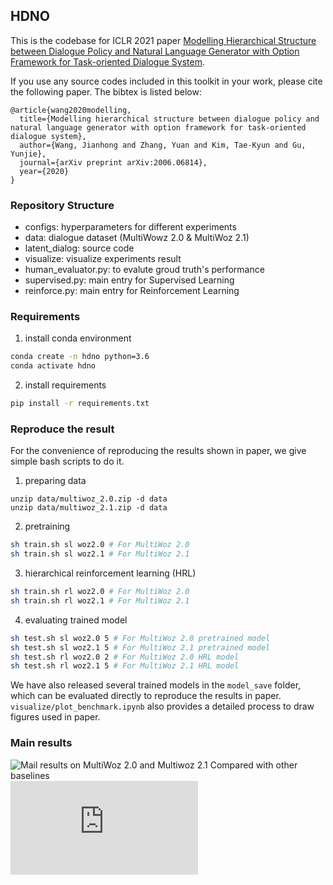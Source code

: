 
## HDNO

This is the codebase for ICLR 2021 paper [Modelling Hierarchical Structure between Dialogue Policy and Natural Language Generator with Option Framework for Task-oriented Dialogue System](https://arxiv.org/abs/2006.06814).

If you use any source codes included in this toolkit in your work, please cite the following paper. The bibtex is listed below:     
```
@article{wang2020modelling,
  title={Modelling hierarchical structure between dialogue policy and natural language generator with option framework for task-oriented dialogue system},
  author={Wang, Jianhong and Zhang, Yuan and Kim, Tae-Kyun and Gu, Yunjie},
  journal={arXiv preprint arXiv:2006.06814},
  year={2020}
}
```

### Repository Structure
* configs: hyperparameters for different experiments
* data: dialogue dataset (MultiWowz 2.0 & MultiWoz 2.1)
* latent_dialog: source code
* visualize: visualize experiments result
* human_evaluator.py: to evalute groud truth's performance
* supervised.py: main entry for Supervised Learning
* reinforce.py: main entry for Reinforcement Learning


### Requirements

1. install conda environment                                        
```bash
conda create -n hdno python=3.6
conda activate hdno
```

2.  install requirements
```bash
pip install -r requirements.txt     
```

### Reproduce the result
For the convenience of reproducing the results shown in paper, we give simple bash scripts to do it.

1. preparing data
```
unzip data/multiwoz_2.0.zip -d data
unzip data/multiwoz_2.1.zip -d data
```

2. pretraining
```bash
sh train.sh sl woz2.0 # For MultiWoz 2.0
sh train.sh sl woz2.1 # For MultiWoz 2.1
```

3. hierarchical reinforcement learning (HRL)
```bash
sh train.sh rl woz2.0 # For MultiWoz 2.0
sh train.sh rl woz2.1 # For MultiWoz 2.1
```

4. evaluating trained model
```bash
sh test.sh sl woz2.0 5 # For MultiWoz 2.0 pretrained model
sh test.sh sl woz2.1 5 # For MultiWoz 2.1 pretrained model
sh test.sh rl woz2.0 2 # For MultiWoz 2.0 HRL model 
sh test.sh rl woz2.1 5 # For MultiWoz 2.1 HRL model
```

We have also released several trained models in the `model_save` folder, which can be evaluated directly to reproduce the results in paper. `visualize/plot_benchmark.ipynb` also provides a detailed process to draw figures used in paper.


### Main results

![Mail results on MultiWoz 2.0 and Multiwoz 2.1 Compared with other baselines](https://github.com/mikezhang95/HDNO/blob/master/visualize/result.png)
![Clustering results of the latent dialogue acts](https://github.com/mikezhang95/HDNO/blob/master/visualize/cluster.pdf)


